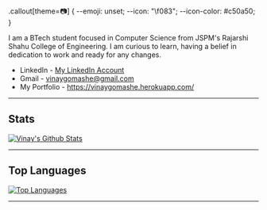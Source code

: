 .callout[theme=📷] {
  --emoji: unset;
  --icon: "\f083";
  --icon-color: #c50a50;
}

I am a BTech student focused in Computer Science from JSPM's Rajarshi Shahu College of Engineering.
I am curious to learn, having a belief in dedication to work and ready for any changes.
- LinkedIn - [My LinkedIn Account](https://www.linkedin.com/in/vinay-gomashe-77283b1a9)
- Gmail - vinaygomashe@gmail.com
- My Portfolio - https://vinaygomashe.herokuapp.com/

---

## Stats

[![Vinay's Github Stats](https://github-readme-stats.vercel.app/api?username=vinay-alt&show_icons=true&theme=tokyonight)](https://github.com/vinay-alt/)

---

## Top Languages

[![Top Languages](https://github-readme-stats.vercel.app/api/top-langs/?username=vinay-alt&show_icons=true&theme=tokyonight&langs_count=8)](https://github.com/vinay-alt)

---


